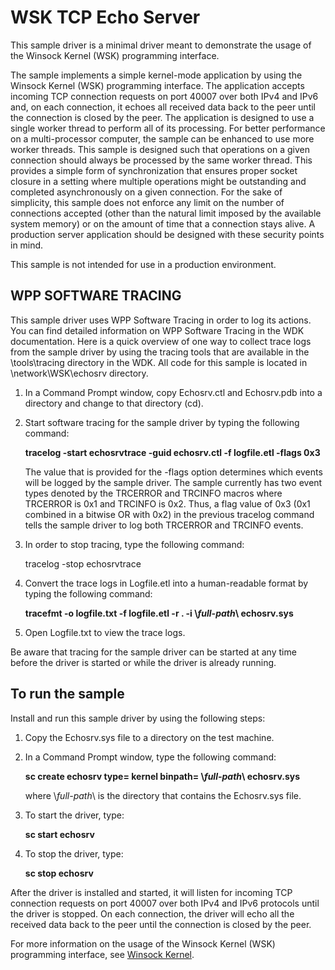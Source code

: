 <!---
    name: WSK TCP Echo Server
    platform: WDM
    language: cpp
    category: Network
    description: A minimal sample driver to demonstrate the usage of the Winsock Kernel (WSK) programming interface.
    samplefwlink: https://go.microsoft.com/fwlink/p/?LinkId=617935
--->


WSK TCP Echo Server
===================

This sample driver is a minimal driver meant to demonstrate the usage of the Winsock Kernel (WSK) programming interface.

The sample implements a simple kernel-mode application by using the Winsock Kernel (WSK) programming interface. The application accepts incoming TCP connection requests on port 40007 over both IPv4 and IPv6 and, on each connection, it echoes all received data back to the peer until the connection is closed by the peer. The application is designed to use a single worker thread to perform all of its processing. For better performance on a multi-processor computer, the sample can be enhanced to use more worker threads. This sample is designed such that operations on a given connection should always be processed by the same worker thread. This provides a simple form of synchronization that ensures proper socket closure in a setting where multiple operations might be outstanding and completed asynchronously on a given connection. For the sake of simplicity, this sample does not enforce any limit on the number of connections accepted (other than the natural limit imposed by the available system memory) or on the amount of time that a connection stays alive. A production server application should be designed with these security points in mind.

This sample is not intended for use in a production environment.


WPP SOFTWARE TRACING
--------------------

This sample driver uses WPP Software Tracing in order to log its actions. You can find detailed information on WPP Software Tracing in the WDK documentation. Here is a quick overview of one way to collect trace logs from the sample driver by using the tracing tools that are available in the \\tools\\tracing directory in the WDK. All code for this sample is located in \\network\\WSK\\echosrv directory.

1.  In a Command Prompt window, copy Echosrv.ctl and Echosrv.pdb into a directory and change to that directory (cd).
2.  Start software tracing for the sample driver by typing the following command:

    **tracelog -start echosrvtrace -guid echosrv.ctl -f logfile.etl -flags 0x3**

    The value that is provided for the -flags option determines which events will be logged by the sample driver. The sample currently has two event types denoted by the TRCERROR and TRCINFO macros where TRCERROR is 0x1 and TRCINFO is 0x2. Thus, a flag value of 0x3 (0x1 combined in a bitwise OR with 0x2) in the previous tracelog command tells the sample driver to log both TRCERROR and TRCINFO events.

3.  In order to stop tracing, type the following command:

    tracelog -stop echosrvtrace

4.  Convert the trace logs in Logfile.etl into a human-readable format by typing the following command:

    **tracefmt -o logfile.txt -f logfile.etl -r . -i \\***full-path***\\ echosrv.sys**

5.  Open Logfile.txt to view the trace logs.

Be aware that tracing for the sample driver can be started at any time before the driver is started or while the driver is already running.

To run the sample
-----------------

Install and run this sample driver by using the following steps:

1.  Copy the Echosrv.sys file to a directory on the test machine.
2.  In a Command Prompt window, type the following command:

    **sc create echosrv type= kernel binpath= \\***full-path***\\ echosrv.sys**

    where \\*full-path*\\ is the directory that contains the Echosrv.sys file.

3.  To start the driver, type:

    **sc start echosrv**

4.  To stop the driver, type:

    **sc stop echosrv**

After the driver is installed and started, it will listen for incoming TCP connection requests on port 40007 over both IPv4 and IPv6 protocols until the driver is stopped. On each connection, the driver will echo all the received data back to the peer until the connection is closed by the peer.

For more information on the usage of the Winsock Kernel (WSK) programming interface, see [Winsock Kernel](https://msdn.microsoft.com/en-us/library/windows/hardware/ff571084).

